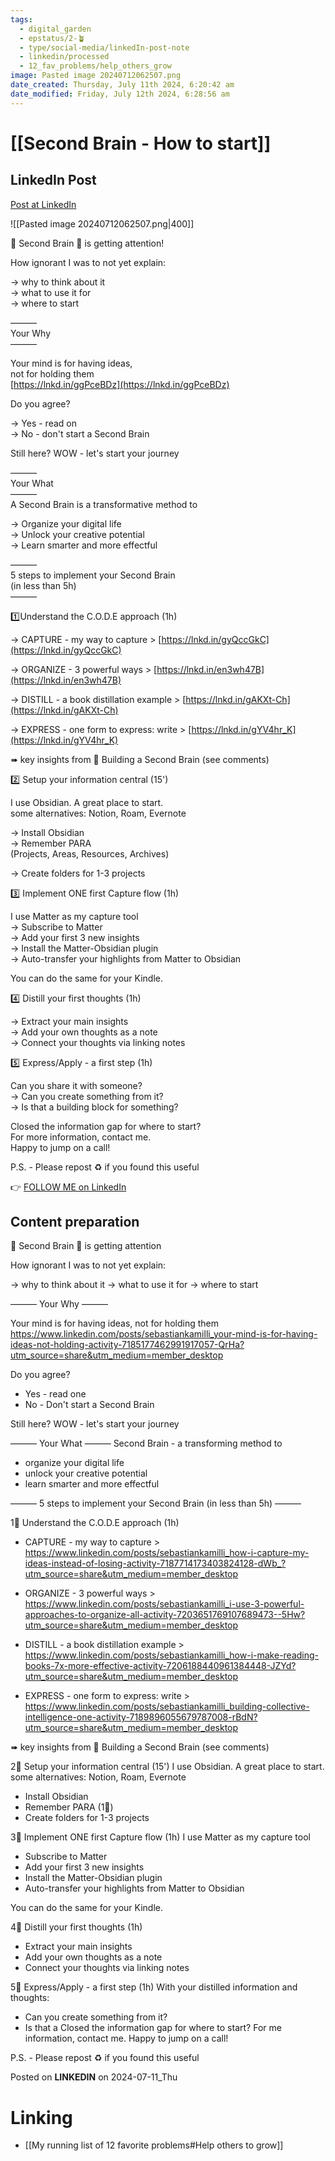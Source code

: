 ```yaml
---
tags:
  - digital_garden
  - epstatus/2-🪴
  - type/social-media/linkedIn-post-note
  - linkedin/processed
  - 12_fav_problems/help_others_grow
image: Pasted image 20240712062507.png
date_created: Thursday, July 11th 2024, 6:20:42 am
date_modified: Friday, July 12th 2024, 6:28:56 am
---
```

# [[Second Brain - How to start]]
## LinkedIn Post
[Post at LinkedIn](https://www.linkedin.com/posts/sebastiankamilli_second-brain-is-getting-attention-activity-7217051970673475584-SMSa?utm_source=share&utm_medium=member_desktop)
  
![[Pasted image 20240712062507.png|400]]

🧠 Second Brain 🧠 is getting attention!  
  
How ignorant I was to not yet explain:  
  
→ why to think about it  
→ what to use it for  
→ where to start  
  
———  
Your Why  
———  
  
Your mind is for having ideas,  
not for holding them  
[https://lnkd.in/ggPceBDz](https://lnkd.in/ggPceBDz)  
  
Do you agree?  
  
→ Yes - read on  
→ No - don't start a Second Brain  
  
Still here? WOW - let's start your journey  
  
———  
Your What  
———  
A Second Brain is a transformative method to  
  
→ Organize your digital life  
→ Unlock your creative potential  
→ Learn smarter and more effectful  
  
———  
5 steps to implement your Second Brain  
(in less than 5h)  
———  
  
1️⃣Understand the C.O.D.E approach (1h)  
  
→ CAPTURE - my way to capture > [https://lnkd.in/gyQccGkC](https://lnkd.in/gyQccGkC)  
  
→ ORGANIZE - 3 powerful ways > [https://lnkd.in/en3wh47B](https://lnkd.in/en3wh47B)  
  
→ DISTILL - a book distillation example > [https://lnkd.in/gAKXt-Ch](https://lnkd.in/gAKXt-Ch)  
  
→ EXPRESS - one form to express: write > [https://lnkd.in/gYV4hr_K](https://lnkd.in/gYV4hr_K)  
  
➠ key insights from 📖 Building a Second Brain (see comments)  
  
2️⃣ Setup your information central (15')  
  
I use Obsidian. A great place to start.  
some alternatives: Notion, Roam, Evernote  
  
→ Install Obsidian  
→ Remember PARA  
(Projects, Areas, Resources, Archives)  
  
→ Create folders for 1-3 projects  
  
3️⃣ Implement ONE first Capture flow (1h)  
  
I use Matter as my capture tool  
→ Subscribe to Matter  
→ Add your first 3 new insights  
→ Install the Matter-Obsidian plugin  
→ Auto-transfer your highlights from Matter to Obsidian  
  
You can do the same for your Kindle.  
  
4️⃣ Distill your first thoughts (1h)  
  
→ Extract your main insights  
→ Add your own thoughts as a note  
→ Connect your thoughts via linking notes  
  
5️⃣ Express/Apply - a first step (1h)  
  
Can you share it with someone?  
→ Can you create something from it?  
→ Is that a building block for something?  
  
Closed the information gap for where to start?  
For more information, contact me.  
Happy to jump on a call!  
  
  
P.S. - Please repost ♻ if you found this useful

👉 [FOLLOW ME on LinkedIn](https://www.linkedin.com/comm/mynetwork/discovery-see-all?usecase=PEOPLE_FOLLOWS&followMember=sebastiankamilli)

## Content preparation
🧠 Second Brain 🧠  is getting attention

How ignorant I was to not yet explain:

→ why to think about it
→ what to use it for
→ where to start

———
Your Why
———

Your mind is for having ideas, 
not for holding them
https://www.linkedin.com/posts/sebastiankamilli_your-mind-is-for-having-ideas-not-holding-activity-7185177462991917057-QrHa?utm_source=share&utm_medium=member_desktop

Do you agree? 
+ Yes - read one
+ No - Don't start a Second Brain

Still here? WOW - let's start your journey

———
Your What
———
Second Brain - a transforming method to 
+ organize your digital life
+ unlock your creative potential
+ learn smarter and more effectful

———
5 steps to implement your Second Brain
(in less than 5h)
———

1‍⃣ Understand the C.O.D.E approach (1h)
+ CAPTURE - my way to capture > https://www.linkedin.com/posts/sebastiankamilli_how-i-capture-my-ideas-instead-of-losing-activity-7187714173403824128-dWb_?utm_source=share&utm_medium=member_desktop

+ ORGANIZE - 3 powerful ways > https://www.linkedin.com/posts/sebastiankamilli_i-use-3-powerful-approaches-to-organize-all-activity-7203651769107689473--5Hw?utm_source=share&utm_medium=member_desktop

+ DISTILL - a book distillation example > https://www.linkedin.com/posts/sebastiankamilli_how-i-make-reading-books-7x-more-effective-activity-7206188440961384448-JZYd?utm_source=share&utm_medium=member_desktop

+ EXPRESS - one form to express: write > https://www.linkedin.com/posts/sebastiankamilli_building-collective-intelligence-one-activity-7189896055679787008-rBdN?utm_source=share&utm_medium=member_desktop

➠ key insights from 📖 Building a Second Brain (see comments)

2‍⃣ Setup your information central (15')
I use Obsidian. A great place to start. 
some alternatives: Notion, Roam, Evernote

* Install Obsidian
* Remember PARA (1‍⃣)
* Create folders for 1-3 projects

3‍⃣ Implement ONE first Capture flow (1h)
I use Matter as my capture tool
+ Subscribe to Matter
+ Add your first 3 new insights
+ Install the Matter-Obsidian plugin
+ Auto-transfer your highlights from Matter to Obsidian

You can do the same for your Kindle. 

4‍⃣ Distill your first thoughts (1h)
* Extract your main insights
* Add your own thoughts as a note
* Connect your thoughts via linking notes

5‍⃣ Express/Apply - a first step (1h)
With your distilled information and thoughts:
+ Can you create something from it?
+ Is that a
Closed the information gap for where to start?
For me information, contact me. 
Happy to jump on a call!


P.S. - Please repost ♻ if you found this useful



Posted on **LINKEDIN** on 2024-07-11_Thu
# Linking
+ [[My running list of 12 favorite problems#Help others to grow]]